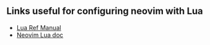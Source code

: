 ## Links useful for configuring neovim with Lua

- [Lua Ref Manual](https://www.lua.org/docs.html)
- [Neovim Lua doc](https://neovim.io/doc/user/lua.html)
